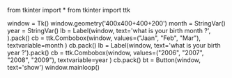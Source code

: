 from tkinter import *
from tkinter import ttk

window = Tk()
window.geometry('400x400+400+200')
month = StringVar()
year = StringVar()
lb = Label(window, text='what is your birth month ?', ).pack()
cb = ttk.Combobox(window, values=("Jaan", "Feb", "Mar"),
                  textvariable=month
                  )
cb.pack()
lb = Label(window, text='what is your birth year ?').pack()
cb = ttk.Combobox(window, values=("2006", "2007", "2008", "2009"),
                  textvariable=year
                  )
cb.pack()
bt = Button(window, text='show')
window.mainloop()
